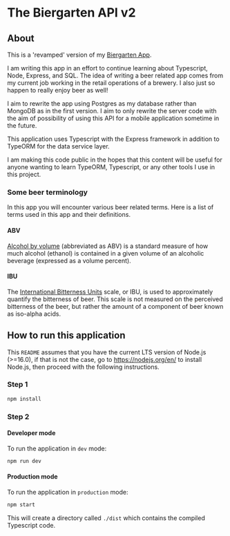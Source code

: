 # The Biergarten API v2

## About

This is a 'revamped' version of my [Biergarten App](https://github.com/aaronpo97/biergarten-app).

I am writing this app in an effort to continue learning about Typescript, Node, Express, and SQL. The idea of writing a beer related app comes from my current job working in the retail operations of a brewery. I also just so happen to really enjoy beer as well!

I aim to rewrite the app using Postgres as my database rather than MongoDB as in the first version. I aim to only rewrite the server code with the aim of possibility of using this API for a mobile application sometime in the future.

This application uses Typescript with the Express framework in addition to TypeORM for the data service layer.

I am making this code public in the hopes that this content will be useful for anyone wanting to learn TypeORM, Typescript, or any other tools I use in this project.

### Some beer terminology

In this app you will encounter various beer related terms. Here is a list of terms used in this app and their definitions.

#### ABV

[Alcohol by volume](https://en.wikipedia.org/wiki/Alcohol_by_volume) (abbreviated as ABV) is a standard measure of how much alcohol (ethanol) is contained in a given volume of an alcoholic beverage (expressed as a volume percent).


#### IBU

The [International Bitterness Units](https://en.wikipedia.org/wiki/Beer_measurement#Bitterness) scale, or IBU, is used to approximately quantify the bitterness of beer. This scale is not measured on the perceived bitterness of the beer, but rather the amount of a component of beer known as iso-alpha acids.


## How to run this application

This `README` assumes that you have the current LTS version of Node.js (>=16.0), if that is not the case, go to <https://nodejs.org/en/> to install Node.js, then proceed with the following instructions.

### Step 1

```bash
npm install
```

### Step 2

#### Developer mode

To run the application in `dev` mode:

```bash
npm run dev
```

#### Production mode

To run the application in `production` mode:

```bash
npm start
```

This will create a directory called `./dist` which contains the compiled Typescript code.
